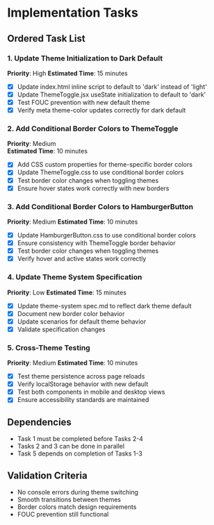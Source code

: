 # Implementation Tasks

## Ordered Task List

### 1. Update Theme Initialization to Dark Default
**Priority**: High
**Estimated Time**: 15 minutes

- [x] Update index.html inline script to default to 'dark' instead of 'light'
- [x] Update ThemeToggle.jsx useState initialization to default to 'dark'
- [x] Test FOUC prevention with new default theme
- [x] Verify meta theme-color updates correctly for dark default

### 2. Add Conditional Border Colors to ThemeToggle
**Priority**: Medium  
**Estimated Time**: 10 minutes

- [x] Add CSS custom properties for theme-specific border colors
- [x] Update ThemeToggle.css to use conditional border colors
- [x] Test border color changes when toggling themes
- [x] Ensure hover states work correctly with new borders

### 3. Add Conditional Border Colors to HamburgerButton
**Priority**: Medium
**Estimated Time**: 10 minutes

- [x] Update HamburgerButton.css to use conditional border colors
- [x] Ensure consistency with ThemeToggle border behavior
- [x] Test border color changes when toggling themes
- [x] Verify hover and active states work correctly

### 4. Update Theme System Specification
**Priority**: Low
**Estimated Time**: 15 minutes

- [x] Update theme-system spec.md to reflect dark theme default
- [x] Document new border color behavior
- [x] Update scenarios for default theme behavior
- [x] Validate specification changes

### 5. Cross-Theme Testing
**Priority**: Medium
**Estimated Time**: 10 minutes

- [x] Test theme persistence across page reloads
- [x] Verify localStorage behavior with new default
- [x] Test both components in mobile and desktop views
- [x] Ensure accessibility standards are maintained

## Dependencies
- Task 1 must be completed before Tasks 2-4
- Tasks 2 and 3 can be done in parallel
- Task 5 depends on completion of Tasks 1-3

## Validation Criteria
- No console errors during theme switching
- Smooth transitions between themes
- Border colors match design requirements
- FOUC prevention still functional